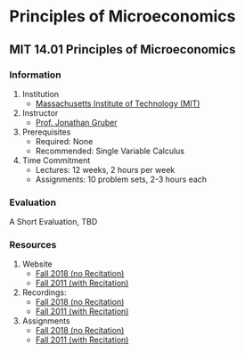 # Principles of Microeconomics

## MIT 14.01 Principles of Microeconomics

### Information

1. Institution
   - [Massachusetts Institute of Technology (MIT)](https://www.mit.edu/)
2. Instructor
   - [Prof. Jonathan Gruber](https://economics.mit.edu/people/faculty/jonathan-gruber)
3. Prerequisites
   - Required: None
   - Recommended: Single Variable Calculus
4. Time Commitment
   - Lectures: 12 weeks, 2 hours per week
   - Assignments: 10 problem sets, 2-3 hours each

### Evaluation

A Short Evaluation, TBD

### Resources

1. Website
   - [Fall 2018 (no Recitation)](https://ocw.mit.edu/courses/14-01-principles-of-microeconomics-fall-2018/pages/syllabus/)
   - [Fall 2011 (with Recitation)](https://ocw.mit.edu/courses/14-01sc-principles-of-microeconomics-fall-2011/pages/syllabus/)
2. Recordings:
   - [Fall 2018 (no Recitation)](https://www.youtube.com/watch?v=_OkTw766oCs&list=PLUl4u3cNGP62oJSoqb4Rf-vZMGUBe59G-&index=1)
   - [Fall 2011 (with Recitation)](https://www.youtube.com/watch?v=Vss3nofHpZI&list=PL61533C166E8B0028&index=1)
3. Assignments
   - [Fall 2018 (no Recitation)](https://ocw.mit.edu/courses/14-01-principles-of-microeconomics-fall-2018/pages/problem-sets/)
   - [Fall 2011 (with Recitation)](https://ocw.mit.edu/courses/14-01sc-principles-of-microeconomics-fall-2011/download/)

